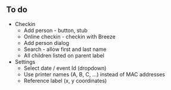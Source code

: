 ## To do

- Checkin
  - Add person - button, stub
  - Online checkin - checkin with Breeze
  - Add person dialog
  - Search - allow first and last name
  - All children listed on parent label
- Settings
  - Select date / event Id (dropdown)
  - Use printer names (A, B, C, ...) instead of MAC addresses
  - Reference label (x, y coordinates)
